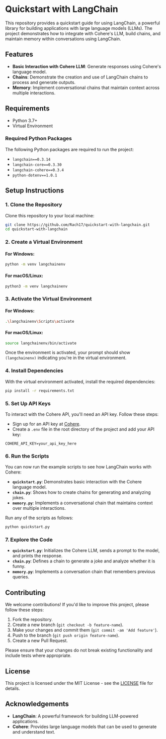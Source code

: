 # Quickstart with LangChain

This repository provides a quickstart guide for using LangChain, a powerful library for building applications with large language models (LLMs). The project demonstrates how to integrate with Cohere's LLM, build chains, and maintain memory within conversations using LangChain.

## Features

- **Basic Interaction with Cohere LLM**: Generate responses using Cohere's language model.
- **Chains**: Demonstrate the creation and use of LangChain chains to process and generate outputs.
- **Memory**: Implement conversational chains that maintain context across multiple interactions.

## Requirements

- Python 3.7+
- Virtual Environment

### Required Python Packages

The following Python packages are required to run the project:

- `langchain==0.3.14`
- `langchain-core==0.3.30`
- `langchain-cohere==0.3.4`
- `python-dotenv==1.0.1`

## Setup Instructions

### 1. Clone the Repository
Clone this repository to your local machine:

```bash
git clone https://github.com/Rach17/quickstart-with-langchain.git
cd quickstart-with-langchain
```

### 2. Create a Virtual Environment

#### For Windows:
```bash
python -m venv langchainenv
```

#### For macOS/Linux:
```bash
python3 -m venv langchainenv
```

### 3. Activate the Virtual Environment

#### For Windows:
```bash
.\langchainenv\Scripts\activate
```

#### For macOS/Linux:
```bash
source langchainenv/bin/activate
```

Once the environment is activated, your prompt should show `(langchainenv)` indicating you're in the virtual environment.

### 4. Install Dependencies
With the virtual environment activated, install the required dependencies:

```bash
pip install -r requirements.txt
```

### 5. Set Up API Keys
To interact with the Cohere API, you'll need an API key. Follow these steps:

- Sign up for an API key at [Cohere](https://cohere.ai/).
- Create a `.env` file in the root directory of the project and add your API key:

```env
COHERE_API_KEY=your_api_key_here
```

### 6. Run the Scripts

You can now run the example scripts to see how LangChain works with Cohere:

- **`quickstart.py`**: Demonstrates basic interaction with the Cohere language model.
- **`chain.py`**: Shows how to create chains for generating and analyzing jokes.
- **`memory.py`**: Implements a conversational chain that maintains context over multiple interactions.

Run any of the scripts as follows:

```bash
python quickstart.py
```

### 7. Explore the Code

- **`quickstart.py`**: Initializes the Cohere LLM, sends a prompt to the model, and prints the response.
- **`chain.py`**: Defines a chain to generate a joke and analyze whether it is funny.
- **`memory.py`**: Implements a conversation chain that remembers previous queries.

## Contributing

We welcome contributions! If you'd like to improve this project, please follow these steps:

1. Fork the repository.
2. Create a new branch (`git checkout -b feature-name`).
3. Make your changes and commit them (`git commit -am 'Add feature'`).
4. Push to the branch (`git push origin feature-name`).
5. Create a new Pull Request.

Please ensure that your changes do not break existing functionality and include tests where appropriate.

## License

This project is licensed under the MIT License - see the [LICENSE](LICENSE) file for details.

## Acknowledgements

- **LangChain**: A powerful framework for building LLM-powered applications.
- **Cohere**: Provides large language models that can be used to generate and understand text.

